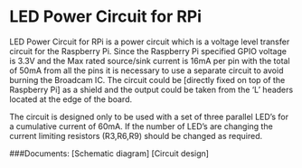 # LED Power Circuit for RPi

LED Power Circuit for RPi is a power circuit which is a voltage level transfer circuit for the Raspberry Pi. Since the Raspberry Pi specified GPIO voltage is 3.3V and the Max rated source/sink current is 16mA per pin with the total of 50mA from all the pins it is necessary to use a separate circuit to avoid burning the Broadcam IC. 
The circuit could be [directly fixed on top of the Raspberry Pi] as a shield and the output could be taken from the ‘L’ headers located at the edge of the board. 

The circuit is designed only to be used with a set of three parallel LED’s for a cumulative current of 60mA. If the number of LED’s are changing the current limiting resistors (R3,R6,R9) should be changed as required. 

###Documents:
[Schematic diagram]
[Circuit  design]

